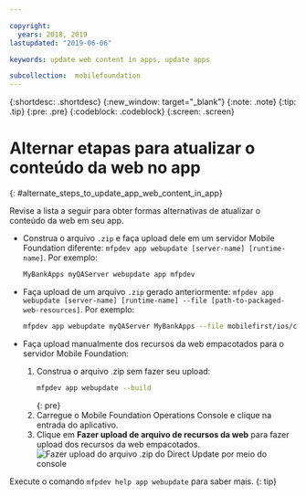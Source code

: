 ```yaml
---

copyright:
  years: 2018, 2019
lastupdated: "2019-06-06"

keywords: update web content in apps, update apps

subcollection:  mobilefoundation
---
```


{:shortdesc: .shortdesc}
{:new_window: target="_blank"}
{:note: .note}
{:tip: .tip}
{:pre: .pre}
{:codeblock: .codeblock}
{:screen: .screen}

# Alternar etapas para atualizar o conteúdo da web no app
{: #alternate_steps_to_update_app_web_content_in_app}

Revise a lista a seguir para obter formas alternativas de atualizar o conteúdo da web em seu app.

* Construa o arquivo `.zip` e faça upload dele em um servidor Mobile Foundation diferente: `mfpdev app webupdate [server-name] [runtime-name]`.
  Por exemplo:
  ```bash
  MyBankApps myQAServer webupdate app mfpdev
  ```

* Faça upload de um arquivo `.zip` gerado anteriormente: `mfpdev app webupdate [server-name] [runtime-name] --file [path-to-packaged-web-resources]`.
  Por exemplo:
  ```bash
  mfpdev app webupdate myQAServer MyBankApps --file mobilefirst/ios/com.mfp.myBankApp-1.0.1.zip
  ```

* Faça upload manualmente dos recursos da web empacotados para o servidor Mobile Foundation:
  1. Construa o arquivo .zip sem fazer seu upload:
      ```bash
      mfpdev app webupdate --build
      ```
      {: pre}
  2. Carregue o Mobile Foundation Operations Console e clique na entrada do aplicativo.
  3. Clique em **Fazer upload de arquivo de recursos da web** para fazer upload dos recursos da web empacotados.    
      ![Fazer upload do arquivo .zip do Direct Update por meio do console](images/upload-direct-update-package.png "Fazer upload do arquivo .zip do Direct Update por meio do console com o botão Fazer upload do arquivo de recursos da web destacado")

Execute o comando `mfpdev help app webupdate` para saber mais.
{: tip}
